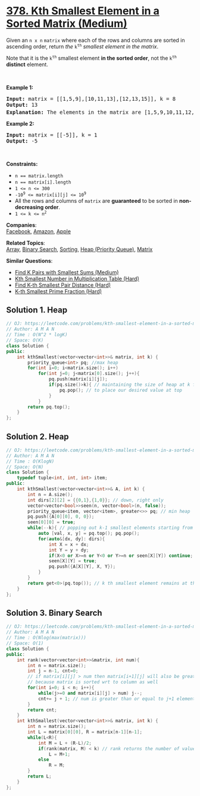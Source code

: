 # [378. Kth Smallest Element in a Sorted Matrix (Medium)](https://leetcode.com/problems/kth-smallest-element-in-a-sorted-matrix/)

<p>Given an <code>n x n</code> <code>matrix</code> where each of the rows and columns are sorted in ascending order, return <em>the</em> <code>k<sup>th</sup></code> <em>smallest element in the matrix</em>.</p>

<p>Note that it is the <code>k<sup>th</sup></code> smallest element <strong>in the sorted order</strong>, not the <code>k<sup>th</sup></code> <strong>distinct</strong> element.</p>

<p>&nbsp;</p>
<p><strong>Example 1:</strong></p>

<pre><strong>Input:</strong> matrix = [[1,5,9],[10,11,13],[12,13,15]], k = 8
<strong>Output:</strong> 13
<strong>Explanation:</strong> The elements in the matrix are [1,5,9,10,11,12,13,<u><strong>13</strong></u>,15], and the 8<sup>th</sup> smallest number is 13
</pre>

<p><strong>Example 2:</strong></p>

<pre><strong>Input:</strong> matrix = [[-5]], k = 1
<strong>Output:</strong> -5
</pre>

<p>&nbsp;</p>
<p><strong>Constraints:</strong></p>

<ul>
	<li><code>n == matrix.length</code></li>
	<li><code>n == matrix[i].length</code></li>
	<li><code>1 &lt;= n &lt;= 300</code></li>
	<li><code>-10<sup>9</sup> &lt;= matrix[i][j] &lt;= 10<sup>9</sup></code></li>
	<li>All the rows and columns of <code>matrix</code> are <strong>guaranteed</strong> to be sorted in <strong>non-decreasing order</strong>.</li>
	<li><code>1 &lt;= k &lt;= n<sup>2</sup></code></li>
</ul>


**Companies**:  
[Facebook](https://leetcode.com/company/facebook), [Amazon](https://leetcode.com/company/amazon), [Apple](https://leetcode.com/company/apple)

**Related Topics**:  
[Array](https://leetcode.com/tag/array/), [Binary Search](https://leetcode.com/tag/binary-search/), [Sorting](https://leetcode.com/tag/sorting/), [Heap (Priority Queue)](https://leetcode.com/tag/heap-priority-queue/), [Matrix](https://leetcode.com/tag/matrix/)

**Similar Questions**:
* [Find K Pairs with Smallest Sums (Medium)](https://leetcode.com/problems/find-k-pairs-with-smallest-sums/)
* [Kth Smallest Number in Multiplication Table (Hard)](https://leetcode.com/problems/kth-smallest-number-in-multiplication-table/)
* [Find K-th Smallest Pair Distance (Hard)](https://leetcode.com/problems/find-k-th-smallest-pair-distance/)
* [K-th Smallest Prime Fraction (Hard)](https://leetcode.com/problems/k-th-smallest-prime-fraction/)

## Solution 1. Heap

```cpp
// OJ: https://leetcode.com/problems/kth-smallest-element-in-a-sorted-matrix/
// Author: A M A N
// Time : O(N^2 * logK)
// Space: O(K)
class Solution {
public:
    int kthSmallest(vector<vector<int>>& matrix, int k) {
        priority_queue<int> pq; //max heap
        for(int i=0; i<matrix.size(); i++)
            for(int j=0; j<matrix[0].size(); j++){
                pq.push(matrix[i][j]);
                if(pq.size()>k){ // maintaining the size of heap at k for log(k) operations and 
                    pq.pop(); // to place our desired value at top
                }
            }
        return pq.top();
    }
};
```

## Solution 2. Heap

```cpp
// OJ: https://leetcode.com/problems/kth-smallest-element-in-a-sorted-matrix/
// Author: A M A N
// Time : O(KlogN)
// Space: O(N)
class Solution {
    typedef tuple<int, int, int> item;
public:
    int kthSmallest(vector<vector<int>>& A, int k) {
        int n = A.size();
        int dirs[2][2] = {{0,1},{1,0}}; // down, right only
        vector<vector<bool>>seen(n, vector<bool>(n, false));
        priority_queue<item, vector<item>, greater<>> pq; // min heap
        pq.push({A[0][0], 0, 0});
        seen[0][0] = true;
        while(--k){ // popping out k-1 smallest elements starting from origin
            auto [val, x, y] = pq.top(); pq.pop();
            for(auto&[dx, dy]: dirs){
                int X = x + dx;
                int Y = y + dy;
                if(X<0 or X>=n or Y<0 or Y>=n or seen[X][Y]) continue;
                seen[X][Y] = true;
                pq.push({A[X][Y], X, Y});
            }
        }
        return get<0>(pq.top()); // k th smallest element remains at the top
    }
};
```

## Solution 3. Binary Search

```cpp
// OJ: https://leetcode.com/problems/kth-smallest-element-in-a-sorted-matrix/
// Author: A M A N
// Time : O(Nlog(max(matrix)))
// Space: O(1)
class Solution {
public:
    int rank(vector<vector<int>>&matrix, int num){
        int n = matrix.size();
        int j = n-1, cnt=0;
        // if matrix[i][j] > num then matrix[i+1][j] will also be greater than num 
        // because matrix is sorted wrt to column as well
        for(int i=0; i < n; i++){
            while(j>=0 and matrix[i][j] > num) j--;
            cnt+= j + 1; // num is greater than or equal to j+1 elements in this row
        }
        return cnt;
    }
    int kthSmallest(vector<vector<int>>& matrix, int k) {
        int n = matrix.size();
        int L = matrix[0][0], R = matrix[n-1][n-1];
        while(L<R){
            int M = L + (R-L)/2;
            if(rank(matrix, M) < k) // rank returns the number of values less than M 
                L = M+1;
            else
                R = M;
        }
        return L;
    }
};
```